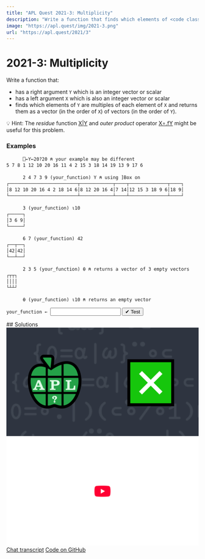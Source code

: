 ```yaml
---
title: "APL Quest 2021-3: Multiplicity"
description: "Write a function that finds which elements of <code class="language-APL">Y</code> are multiples of each element of <code class="language-APL">X</code> and returns them as a vector (in the order of <code class="language-APL">X</code>) of vectors (in the order of <code class="language-APL">Y</code>)."
image: "https://apl.quest/img/2021-3.png"
url: "https://apl.quest/2021/3"
---
```


# <span class=s>2021-</span>3: Multiplicity
<!-- Write a function that finds which elements of <code class="language-APL">Y</code> are multiples of each element of <code class="language-APL">X</code> and returns them as a vector (in the order of <code class="language-APL">X</code>) of vectors (in the order of <code class="language-APL">Y</code>). -->
Write a function that:
- has a right argument <code class="language-APL">Y</code> which is an integer vector or scalar
- has a left argument <code class="language-APL">X</code> which is also an integer vector or scalar
- finds which elements of <code class="language-APL">Y</code> are multiples of each element of <code class="language-APL">X</code> and returns them as a vector (in the order of <code class="language-APL">X</code>) of vectors (in the order of <code class="language-APL">Y</code>).

💡 Hint: The <em>residue</em> function <a href="http://help.dyalog.com/latest/#Language/Primitive%20Functions/Residue.htm" class="language-APL" target="_blank">X|Y</a> and <em>outer product</em> operator <a href="http://help.dyalog.com/latest/#Language/Primitive%20Operators/Outer%20Product.htm" class="language-APL" target="_blank">X∘.fY</a> might be useful for this problem.

### Examples
```APL
      ⎕←Y←20?20 ⍝ your example may be different
5 7 8 1 12 10 20 16 11 4 2 15 3 18 14 19 13 9 17 6
      
      2 4 7 3 9 (your_function) Y ⍝ using ]Box on
┌─────────────────────────┬────────────┬────┬──────────────┬────┐
│8 12 10 20 16 4 2 18 14 6│8 12 20 16 4│7 14│12 15 3 18 9 6│18 9│
└─────────────────────────┴────────────┴────┴──────────────┴────┘
      
      3 (your_function) ⍳10
┌─────┐
│3 6 9│
└─────┘
      
      6 7 (your_function) 42
┌──┬──┐
│42│42│
└──┴──┘
      
      2 3 5 (your_function) ⍬ ⍝ returns a vector of 3 empty vectors
┌┬┬┐
││││
└┴┴┘

      ⍬ (your_function) ⍳10 ⍝ returns an empty vector
```
<div class="pdiv">
  <code onclick="p_Input.focus()">your_function ← </code><input id="p_Input" autocomplete="off" spellcheck="false" oninput="this.parentElement.querySelector`button`.disabled=false;localStorage.setItem(window.location.pathname,this.value)" onkeypress="subm(event)">
  <button onclick="alert$.next`Testing…`;submitSolution`p`" class="md-button md-button--primary">&#x2714; Test</button>
</div>
<blockquote id="p_Output"></blockquote>
## Solutions
<div onclick="play(this)" title="Video on YouTube" class="yt">
<img alt="Video Thumbnail" src="../../img/2021-3.png">
<img alt="YouTube" src="../../img/yt-big.png">
</div>
<a href="https://chat.stackexchange.com/transcript/52405?m=64315806#64315806" target="_blank" class="md-button md-button--primary">Chat transcript</a>
<a href="https://github.com/dyalog/apl.quest/tree/main/2021/3.apl" target="_blank" class="md-button md-button--primary right">Code on GitHub</a>

<script>
    testCases={"a":[["2 4 7 3 9","5 7 8 1 12 10 20 16 11 4 2 15 3 18 14 19 13 9 17 6"],["3","⍳10"],["6 7","42"],["2 3 5","⍬"],["⍬","⍳10"],["20?100","20?100"]],"b":[["⍬","⍬"],["6","42"],["6","7"],["2 3 4","11"],["2 3 4","12"],["0","0"],["0","10"],["10","0"],["4 0","0 5"],["4 0","10 5"],["4 10","5 0"],["1-20?100","1-20?100"]],"f":"⊢{⊂⍺/⍵}⍤1⍨0=(,⊣)∘.|(,⊢)","p":"⍬,⊢"}
    p_Input.value=localStorage.getItem(window.location.pathname)
    play=e=>e.outerHTML=`<iframe src="https://www.youtube.com/embed/h9xqYCxiMJo?list=PLYKQVqyrAEj9wDIUyLDGtDAFTKY38BUMN&autoplay=1" title="<span class=s>2021-</span>3: Multiplicity (APL Quest 2021-3)" frameborder="0" allow="accelerometer; autoplay; clipboard-write; encrypted-media; gyroscope; picture-in-picture; web-share" referrerpolicy="strict-origin-when-cross-origin" allowfullscreen></iframe>`
</script>
